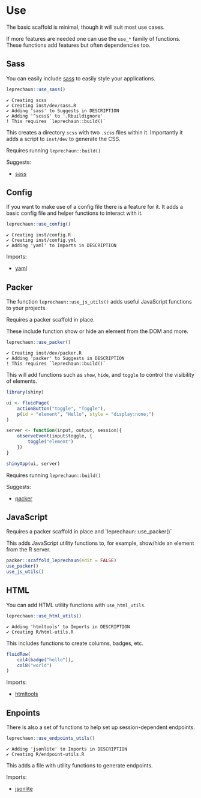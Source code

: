 # Use

The basic scaffold is minimal, though it will suit most use cases.

If more features are needed one can use the `use_*` family 
of functions. 
These functions add features but often dependencies too.

## Sass

You can easily include [sass](https://sass-lang.com/) to easily
style your applications.

```r
leprechaun::use_sass()
```

```
✔ Creating scss
✔ Creating inst/dev/sass.R
✔ Adding 'sass' to Suggests in DESCRIPTION
✔ Adding '^scss$' to '.Rbuildignore'
! This requires `leprechaun::build()`
```

This creates a directory `scss` with two `.scss` files within it.
Importantly it adds a script to `inst/dev` to generate the CSS.

<Note type="tip">
Requires running <code>leprechaun::build()</code>
</Note>

Suggests:

- [sass](https://github.com/rstudio/sass)

## Config

If you want to make use of a config file there is a feature
for it. It adds a basic config file and helper functions
to interact with it.

```r
leprechaun::use_config()
```

```
✔ Creating inst/config.R
✔ Creating inst/config.yml
✔ Adding 'yaml' to Imports in DESCRIPTION
```

Imports:

- [yaml](https://CRAN.R-project.org/package=yaml)

## Packer

The function `leprechaun::use_js_utils()` adds useful 
JavaScript functions to your projects.

<Note type="warning">
Requires a packer scaffold in place.
</Note>

These include function show or hide an element from the DOM 
and more.

```r
leprechaun::use_packer()
```

```
✔ Creating inst/dev/packer.R
✔ Adding 'packer' to Suggests in DESCRIPTION
! This requires `leprechaun::build()`
```

This will add functions such as `show`, `hide`, and `toggle`
to control the visibility of elements.

```r
library(shiny)

ui <- fluidPage(
	actionButton("toggle", "Toggle"),
	p(id = "element", "Hello", style = "display:none;")	
)

server <- function(input, output, session){
	observeEvent(input$toggle, {
		toggle("element")
	})
}

shinyApp(ui, server)
```

<Note type="tip">
Requires running <code>leprechaun::build()</code>
</Note>

Suggests:

- [packer](https://packer.john-coene.com)

## JavaScript

<Note type="warning">
Requires a packer scaffold in place and `leprechaun::use_packer()`
</Note>

This adds JavaScript utility functions to, for example, show/hide
an element from the R server.

```r
packer::scaffold_leprechaun(edit = FALSE)
use_packer()
use_js_utils()
```

## HTML

You can add HTML utility functions with `use_html_utils`.

```r
leprechaun::use_html_utils()
```

```
✔ Adding 'htmltools' to Imports in DESCRIPTION
✔ Creating R/html-utils.R
```

This includes functions to create columns, badges, etc.

```r
fluidRow(
	col4(badge("hello")),
	col8("world")
)
```

Imports:

- [htmltools](https://github.com/rstudio/htmltools)

## Enpoints

There is also a set of functions to help set up 
session-dependent endpoints.

```r
leprechaun::use_endpoints_utils()
```

```
✔ Adding 'jsonlite' to Imports in DESCRIPTION
✔ Creating R/endpoint-utils.R
```

This adds a file with utility functions to generate endpoints.

Imports:

- [jsonlite](https://github.com/jeroen/jsonlite)
